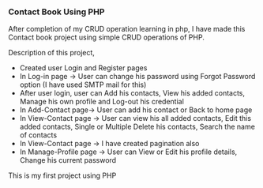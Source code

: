### Contact Book Using PHP

After completion of my CRUD operation learning in php, I have made this Contact book project using simple CRUD operations of PHP.

Description of this project,

- Created user Login and Register pages
- In Log-in page -> User can change his password using Forgot Password option (I have used SMTP mail for this)
- After user login, user can Add his contacts, View his added contacts, Manage his own profile and Log-out his credential
- In Add-Contact page-> User can add his contact or Back to home page
- In View-Contact page -> User can view his all added contacts, Edit this added contacts, Single or Multiple Delete his contacts, Search the name of contacts
- In View-Contact page -> I have created pagination also
- In Manage-Profile page -> User can View or Edit his profile details, Change his current password

This is my first project using PHP
